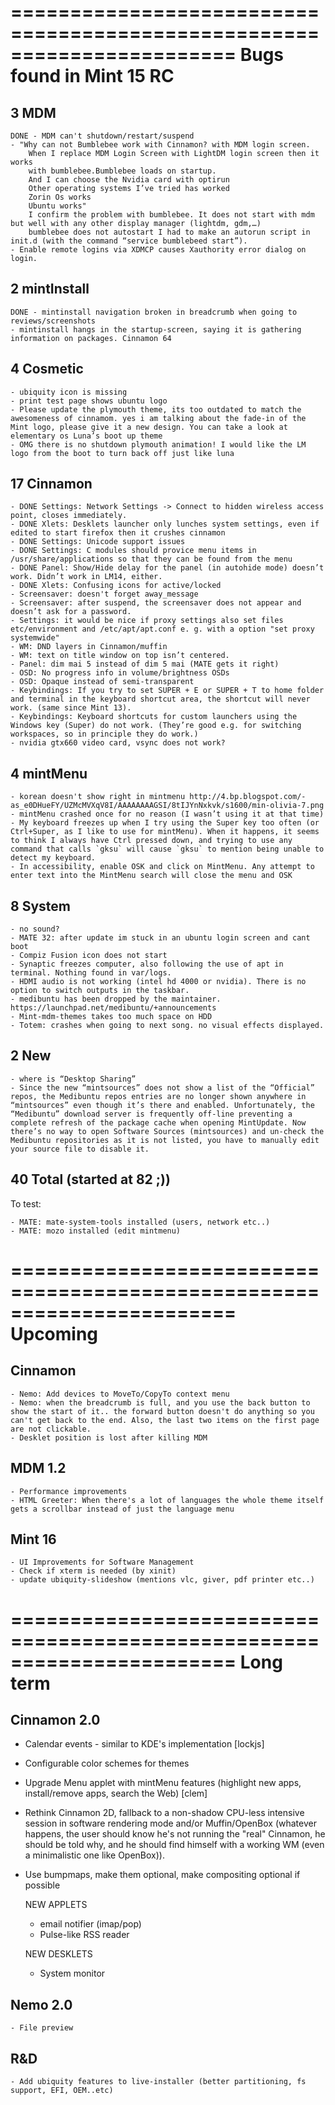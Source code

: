 =======================================================================
Bugs found in Mint 15 RC
=======================================================================
         
3 MDM 
-----

    DONE - MDM can't shutdown/restart/suspend
    - "Why can not Bumblebee work with Cinnamon? with MDM login screen.
        When I replace MDM Login Screen with LightDM login screen then it works
        with bumblebee.Bumblebee loads on startup.
        And I can choose the Nvidia card with optirun
        Other operating systems I’ve tried has worked
        Zorin Os works
        Ubuntu works"
        I confirm the problem with bumblebee. It does not start with mdm but well with any other display manager (lightdm, gdm,…)
        bumblebee does not autostart I had to make an autorun script in init.d (with the command “service bumblebeed start”).
    - Enable remote logins via XDMCP causes Xauthority error dialog on login.
    
2 mintInstall 
-------------

    DONE - mintinstall navigation broken in breadcrumb when going to reviews/screenshots    
    - mintinstall hangs in the startup-screen, saying it is gathering information on packages. Cinnamon 64
        
4 Cosmetic    
----------

    - ubiquity icon is missing
    - print test page shows ubuntu logo
    - Please update the plymouth theme, its too outdated to match the awesomeness of cinnamom. yes i am talking about the fade-in of the Mint logo, please give it a new design. You can take a look at elementary os Luna’s boot up theme    
    - OMG there is no shutdown plymouth animation! I would like the LM logo from the boot to turn back off just like luna
        
17 Cinnamon 
-----------
    
    - DONE Settings: Network Settings -> Connect to hidden wireless access point, closes immediately.
    - DONE Xlets: Desklets launcher only lunches system settings, even if edited to start firefox then it crushes cinnamon
    - DONE Settings: Unicode support issues
    - DONE Settings: C modules should provice menu items in /usr/share/applications so that they can be found from the menu    
    - DONE Panel: Show/Hide delay for the panel (in autohide mode) doesn’t work. Didn’t work in LM14, either.
    - DONE Xlets: Confusing icons for active/locked
    - Screensaver: doesn't forget away_message
    - Screensaver: after suspend, the screensaver does not appear and doesn’t ask for a password.
    - Settings: it would be nice if proxy settings also set files etc/environment and /etc/apt/apt.conf e. g. with a option "set proxy systemwide"        
    - WM: DND layers in Cinnamon/muffin    
    - WM: text on title window on top isn’t centered.    
    - Panel: dim mai 5 instead of dim 5 mai (MATE gets it right)
    - OSD: No progress info in volume/brightness OSDs
    - OSD: Opaque instead of semi-transparent            
    - Keybindings: If you try to set SUPER + E or SUPER + T to home folder and terminal in the keyboard shortcut area, the shortcut will never work. (same since Mint 13).
    - Keybindings: Keyboard shortcuts for custom launchers using the Windows key (Super) do not work. (They’re good e.g. for switching workspaces, so in principle they do work.)                 
    - nvidia gtx660 video card, vsync does not work?    
    
4 mintMenu    
----------
    
    - korean doesn't show right in mintmenu http://4.bp.blogspot.com/-as_e0DHueFY/UZMcMVXqV8I/AAAAAAAAGSI/8tIJYnNxkvk/s1600/min-olivia-7.png
    - mintMenu crashed once for no reason (I wasn’t using it at that time)    
    - My keyboard freezes up when I try using the Super key too often (or Ctrl+Super, as I like to use for mintMenu). When it happens, it seems to think I always have Ctrl pressed down, and trying to use any command that calls `gksu` will cause `gksu` to mention being unable to detect my keyboard.
    - In accessibility, enable OSK and click on MintMenu. Any attempt to enter text into the MintMenu search will close the menu and OSK
                     
    
8  System  
----------

    - no sound?    
    - MATE 32: after update im stuck in an ubuntu login screen and cant boot    
    - Compiz Fusion icon does not start    
    - Synaptic freezes computer, also following the use of apt in terminal. Nothing found in var/logs.
    - HDMI audio is not working (intel hd 4000 or nvidia). There is no option to switch outputs in the taskbar.
    - medibuntu has been dropped by the maintainer. https://launchpad.net/medibuntu/+announcements
    - Mint-mdm-themes takes too much space on HDD        
    - Totem: crashes when going to next song. no visual effects displayed.           

2 New
-----

    - where is “Desktop Sharing”
    - Since the new “mintsources” does not show a list of the “Official” repos, the Medibuntu repos entries are no longer shown anywhere in “mintsources” even though it’s there and enabled. Unfortunately, the “Medibuntu” download server is frequently off-line preventing a complete refresh of the package cache when opening MintUpdate. Now there’s no way to open Software Sources (mintsources) and un-check the Medibuntu repositories as it is not listed, you have to manually edit your source file to disable it.
        
        
40 Total (started at 82 ;))
---------------------------


To test:

    - MATE: mate-system-tools installed (users, network etc..)
    - MATE: mozo installed (edit mintmenu)
    

=======================================================================
Upcoming
=======================================================================

Cinnamon
--------

    - Nemo: Add devices to MoveTo/CopyTo context menu
    - Nemo: when the breadcrumb is full, and you use the back button to show the start of it.. the forward button doesn't do anything so you can't get back to the end. Also, the last two items on the first page are not clickable.
    - Desklet position is lost after killing MDM

MDM 1.2
-------
    
    - Performance improvements
    - HTML Greeter: When there's a lot of languages the whole theme itself gets a scrollbar instead of just the language menu
    
Mint 16
-------

    - UI Improvements for Software Management    
    - Check if xterm is needed (by xinit)
    - update ubiquity-slideshow (mentions vlc, giver, pdf printer etc..)


=======================================================================
Long term
=======================================================================

Cinnamon 2.0
------------

 - Calendar events - similar to KDE's implementation [lockjs]
 - Configurable color schemes for themes    
 - Upgrade Menu applet with mintMenu features (highlight new apps, install/remove apps, search the Web) [clem]
 - Rethink Cinnamon 2D, fallback to a non-shadow CPU-less intensive session in software rendering mode and/or Muffin/OpenBox (whatever happens, the user should know he's not running the "real" Cinnamon, he should be told why, and he should find himself with a working WM (even a minimalistic one like OpenBox)).
 - Use bumpmaps, make them optional, make compositing optional if possible

    NEW APPLETS
    
    - email notifier (imap/pop)
    - Pulse-like RSS reader
    
    NEW DESKLETS
    
    - System monitor

Nemo 2.0
--------

    - File preview

R&D
---        
    - Add ubiquity features to live-installer (better partitioning, fs support, EFI, OEM..etc)

